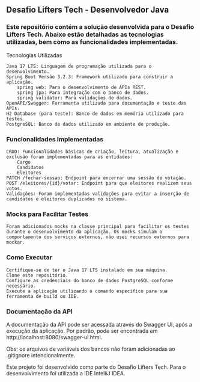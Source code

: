 ## Desafio Lifters Tech - Desenvolvedor Java

### Este repositório contém a solução desenvolvida para o Desafio Lifters Tech. Abaixo estão detalhadas as tecnologias utilizadas, bem como as funcionalidades implementadas.

Tecnologias Utilizadas

    Java 17 LTS: Linguagem de programação utilizada para o desenvolvimento.
    Spring Boot Versão 3.2.3: Framework utilizado para construir a aplicação.
        spring web: Para o desenvolvimento de APIs REST.
        spring jpa: Para integração com o banco de dados.
        spring validator: Para validações de dados.
    OpenAPI/Swagger: Ferramenta utilizada para documentação e teste das APIs.
    H2 Database (para teste): Banco de dados em memória utilizado para testes.
    PostgreSQL: Banco de dados utilizado em ambiente de produção.

### Funcionalidades Implementadas

    CRUD: Funcionalidades básicas de criação, leitura, atualização e exclusão foram implementadas para as entidades:
        Cargo
        Candidatos
        Eleitores
    PATCH /fechar-sessao: Endpoint para encerrar uma sessão de votação.
    POST /eleitores/{id}/votar: Endpoint para que eleitores realizem seus votos.
    Validações: Foram implementadas validações para evitar a inserção de candidatos e eleitores duplicados no sistema.

### Mocks para Facilitar Testes

    Foram adicionados mocks na classe principal para facilitar os testes durante o desenvolvimento da aplicação. Os mocks simulam o
    comportamento dos serviços externos, não usei recursos externos para mockar.

### Como Executar

    Certifique-se de ter o Java 17 LTS instalado em sua máquina.
    Clone este repositório.
    Configure as credenciais do banco de dados PostgreSQL conforme necessário.
    Execute a aplicação utilizando o comando específico para sua ferramenta de build ou IDE.

### Documentação da API

A documentação da API pode ser acessada através do Swagger UI, após a execução da aplicação. Por padrão, pode ser
encontrada em http://localhost:8080/swagger-ui.html.

Obs: os arquivos de variáveis dos bancos não foram adicionadas ao .gitignore intencionalmente.

Este projeto foi desenvolvido como parte do Desafio Lifters Tech.
Para o desenvolvimento foi utilizada a IDE IntelliJ IDEA. 

